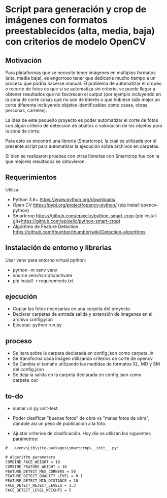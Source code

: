 
# Script para generación y crop de imágenes con formatos preestablecidos (alta, media, baja) con criterios de modelo OpenCV


## Motivación

Para plataformas que se necesite tener imágenes en múltiples formatos (alta, media baja), es engorroso tener que dedicarle mucho tiempo a un proceso que podría hacerse manual. El problema de automatizar el cropeo o recorte de fotos es que si se automatiza sin criterio, se puede llegar a obtener resultados que no favorecen el output (por ejemplo incluyendo en la zona de corte cosas que no son de interés o que hubiese sido mejor un corte diferente incluyendo objetos identificables como casas, obras, personas, carteles). 

La idea de este pequeño proyecto es poder automatizar el corte de fotos con algún criterio de detección de objetos o valoración de los objetos para la zona de corte.

Para esto se encontró una librería (Smartcrop), la cual es utilizada por el presente script para automatizar la ejecución sobre archivos en carpetas.

Si bien se realizaron pruebas con otras librerías con Smartcrop fue con la que mejores resultados se obtuvieron.

## Requerimientos

Utiliza: 

* Python 3.6+ https://www.python.org/downloads/
* Open CV https://pypi.org/project/opencv-python/ (pip install opencv-python)
* Smartcrop https://github.com/epixelic/python-smart-crop (pip install git+https://github.com/epixelic/python-smart-crop)
* Algóritmo de Feature Detection: https://github.com/thumbor/thumbor/wiki/Detection-algorithms

## Instalación de entorno y librerías

Usar venv para entorno virtual python:
- python -m venv venv
- source venv/scripts/activate
- pip install -r requirements.txt

## ejecución

- Copiar las fotos necesarias en una carpeta del proyecto
- Declarar carpetas de entrada salida y extensión de imagenes en el archivo config.json
- Ejecutar: python run.py

## proceso

- Se itera sobre la carpeta declarada en config.json como carpeta_in
- Se transforma cada imágen utilizando criterios de corte de opencv
- Se Cambia el tamaño utilizando las medidas de formatos XL, MD y SM del config.json
- Se deja la salida en la carpeta declarada en config.json como carpeta_out

## to-do

* sumar un py unit-test.

* Poder clasificar "buenas fotos" de obra vs "malas fotos de obra", dandole así un peso de publicación a la foto.

* Ajustar criterios de clasificación. Hoy día se utilizan los siguientes parámetros:

```txt
# ..\venv\Lib\site-packages\smartcrop\__init__.py:

# Algorithm parameters
COMBINE_FACE_WEIGHT = 10
COMBINE_FEATURE_WEIGHT = 10
FEATURE_DETECT_MAX_CORNERS = 50
FEATURE_DETECT_QUALITY_LEVEL = 0.1
FEATURE_DETECT_MIN_DISTANCE = 10
FACE_DETECT_REJECT_LEVELS = 1.3
FACE_DETECT_LEVEL_WEIGHTS = 5
```
